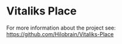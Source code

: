 # Vitaliks Place
For more information about the project see: https://github.com/Hilobrain/Vitaliks-Place
